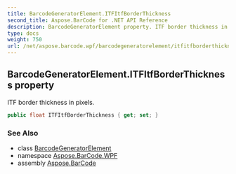 ```yaml
---
title: BarcodeGeneratorElement.ITFItfBorderThickness
second_title: Aspose.BarCode for .NET API Reference
description: BarcodeGeneratorElement property. ITF border thickness in pixels
type: docs
weight: 750
url: /net/aspose.barcode.wpf/barcodegeneratorelement/itfitfborderthickness/
---
```

## BarcodeGeneratorElement.ITFItfBorderThickness property

ITF border thickness in pixels.

```csharp
public float ITFItfBorderThickness { get; set; }
```

### See Also

* class [BarcodeGeneratorElement](../)
* namespace [Aspose.BarCode.WPF](../../barcodegeneratorelement/)
* assembly [Aspose.BarCode](../../../)


